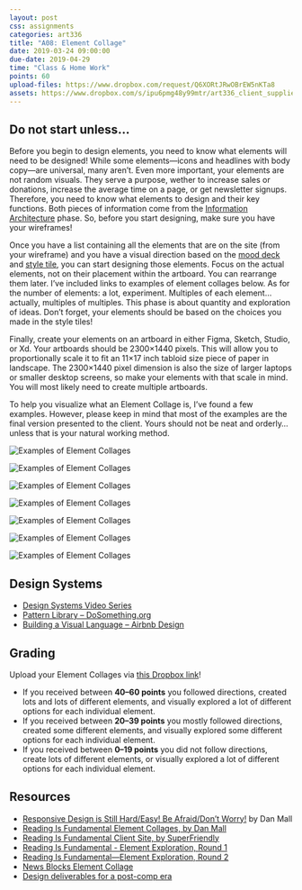```yaml
---
layout: post
css: assignments
categories: art336
title: "A08: Element Collage"
date: 2019-03-24 09:00:00
due-date: 2019-04-29
time: "Class & Home Work"
points: 60
upload-files: https://www.dropbox.com/request/Q6XORtJRwOBrEW5nKTa8
assets: https://www.dropbox.com/s/ipu6pmg48y99mtr/art336_client_supplied_content.zip?dl=0
---
```


## Do not start unless…
Before you begin to design elements, you need to know what elements will need to be designed! While some elements—icons and headlines with body copy—are universal, many aren&rsquo;t. Even more important, your elements are not random visuals. They serve a purpose, wether to increase sales or donations, increase the average time on a page, or get newsletter signups. Therefore, you need to know what elements to design and their key functions. Both pieces of information come from the [Information Architecture](https://gary.is/art336/a07b-information-architecture.html) phase. So, before you start designing, make sure you have your wireframes! 

Once you have a list containing all the elements that are on the site (from your wireframe) and you have a visual direction based on the [mood deck](https://gary.is/art336/a07d-art-direction-vs-graphic-design.html) and [style tile](https://gary.is/art336/a07d-art-direction-vs-graphic-design.html), you can start designing those elements. Focus on the actual elements, not on their placement within the artboard. You can rearrange them later. I&rsquo;ve included links to examples of element collages below. As for the number of elements: a lot, experiment. Multiples of each element…actually, multiples of multiples. This phase is about quantity and exploration of ideas. Don&rsquo;t forget, your elements should be based on the choices you made in the style tiles!

Finally, create your elements on an artboard in either Figma, Sketch, Studio, or Xd. Your artboards should be 2300×1440 pixels. This will allow you to proportionally scale it to fit an 11×17 inch tabloid size piece of paper in landscape. The 2300×1440 pixel dimension is also the size of larger laptops or smaller desktop screens, so make your elements with that scale in mind. You will most likely need to create multiple artboards.

To help you visualize what an Element Collage is, I&rsquo;ve found a few examples. However, please keep in mind that most of the examples are the final version presented to the client. Yours should not be neat and orderly…unless that is your natural working method.

![Examples of Element Collages](../img/art336-element-collage-00.jpg)

![Examples of Element Collages](../img/art336-element-collage-01.jpg)

![Examples of Element Collages](../img/art336-element-collage-02.jpg)

![Examples of Element Collages](../img/art336-element-collage-03.png)

![Examples of Element Collages](../img/art336-element-collage-04.jpg)

![Examples of Element Collages](../img/art336-element-collage-05.jpg)

![Examples of Element Collages](../img/art336-element-collage-06.jpg)

## Design Systems
- <a href="https://www.invisionapp.com/design-system-manager/expert-advice" title="Design Systems Video Series | Master Product Design at Scale" target="_blank">Design Systems Video Series</a>
- <a href="http://forge.dosomething.org/" title="Pattern Library | DoSomething.org" target="_blank">Pattern Library – DoSomething.org</a>
- <a href="https://airbnb.design/building-a-visual-language/" title="Building a Visual Language – Airbnb Design" target="_blank">Building a Visual Language – Airbnb Design</a>

## Grading
Upload your Element Collages via <a href="https://www.dropbox.com/request/Q6XORtJRwOBrEW5nKTa8" target="_blank" title="Upload exercise files to Dropbox">this Dropbox link</a>! 

- If you received between **40&ndash;60 points** you followed directions, created lots and lots of different elements, and visually explored a lot of different options for each individual element.
- If you received between **20&ndash;39 points** you mostly followed directions, created some different elements, and visually explored some different options for each individual element.
- If you received between **0&ndash;19 points** you did not follow directions, create lots of different elements, or visually explored a lot of different options for each individual element.

## Resources
- <a href="https://vimeo.com/101875373" target="_blank" title="Responsive Design is Still Hard/Easy! Be Afraid/Don&rsquo;t Worry!">Responsive Design is Still Hard/Easy! Be Afraid/Don&rsquo;t Worry!</a> by Dan Mall
- <a href="http://www.danielmall.com/articles/rif-element-collages/" target="_blank" title="“Reading Is Fundamental Element Collages,” an article by Dan Mall">Reading Is Fundamental Element Collages, by Dan Mall</a>
- <a href="http://rif.superfriend.ly/" target="_blank" title="Reading Is Fundamental Client Site, by SuperFriendly">Reading Is Fundamental Client Site, by SuperFriendly</a>
- <a href="http://rif.superfriend.ly/designs/round1/" target="_blank" title="Reading Is Fundamental—Element Exploration">Reading Is Fundamental - Element Exploration, Round 1</a>
- <a href="http://rif.superfriend.ly/designs/round2/" target="_blank" title="Reading Is Fundamental—Element Exploration, Round 2">Reading Is Fundamental—Element Exploration, Round 2</a>
- <a href="https://dribbble.com/shots/2245675-News-Blocks-Element-Collage" target="_blank" title="News Blocks Element Collage by Francesco Improta - Dribbble">News Blocks Element Collage</a>
- <a href="http://typecast.com/seminars/post-comp" target="_blank" title="Design deliverables for a post-comp era">Design deliverables for a post-comp era</a>
